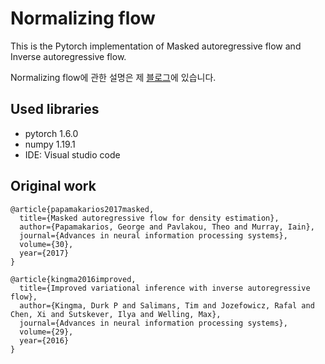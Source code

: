 # Normalizing flow
This is the Pytorch implementation of Masked autoregressive flow and Inverse autoregressive flow.

Normalizing flow에 관한 설명은 제 [블로그](https://www.notion.so/obok13/Normalizing-flow-60e0349babef4ed88654c717afab931d)에 있습니다.

## Used libraries
- pytorch 1.6.0
- numpy 1.19.1
- IDE: Visual studio code

## Original work
```
@article{papamakarios2017masked,
  title={Masked autoregressive flow for density estimation},
  author={Papamakarios, George and Pavlakou, Theo and Murray, Iain},
  journal={Advances in neural information processing systems},
  volume={30},
  year={2017}
}
```
```
@article{kingma2016improved,
  title={Improved variational inference with inverse autoregressive flow},
  author={Kingma, Durk P and Salimans, Tim and Jozefowicz, Rafal and Chen, Xi and Sutskever, Ilya and Welling, Max},
  journal={Advances in neural information processing systems},
  volume={29},
  year={2016}
}
```


